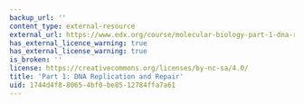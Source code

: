 ```yaml
---
backup_url: ''
content_type: external-resource
external_url: https://www.edx.org/course/molecular-biology-part-1-dna-replication-and-repair
has_external_licence_warning: true
has_external_license_warning: true
is_broken: ''
license: https://creativecommons.org/licenses/by-nc-sa/4.0/
title: 'Part 1: DNA Replication and Repair'
uid: 1744d4f8-8065-4bf0-be85-12784ffa7a61
---
```

